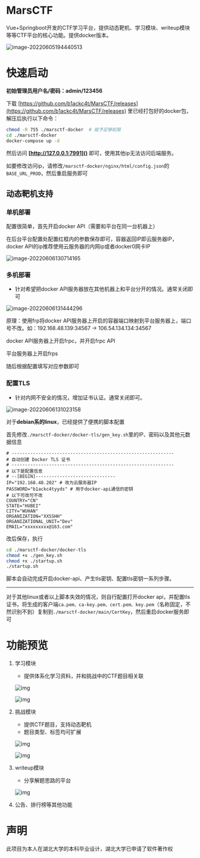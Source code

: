 # MarsCTF

Vue+Springboot开发的CTF学习平台，提供动态靶机、学习模块、writeup模块等等CTF平台的核心功能。提供docker版本。

![image-20220605194440513](.assert/image-20220605194440513.png)



# 快速启动

**初始管理员用户名/密码：admin/123456**

下载 [https://github.com/b1ackc4t/MarsCTF/releases](https://github.com/b1ackc4t/MarsCTF/releases) 里已经打包好的docker包，解压后执行以下命令：

``````bash
chmod -R 755 ./marsctf-docker  # 赋予足够权限
cd ./marsctf-docker
docker-compose up -d
``````

然后访问 **[http://127.0.0.1:7991]()** 即可，使用其他ip无法访问后端服务。

如要修改访问ip，请修改```/marsctf-docker/nginx/html/config.json```的```BASE_URL_PROD```，然后重启服务即可

## 动态靶机支持

### 单机部署

配置很简单，首先开启docker API（需要和平台在同一台机器上）

在后台平台配置处配置红框内的参数保存即可，容器返回IP即云服务器IP，docker API的ip推荐使用云服务器的内网ip或者docker0网卡IP

![image-20220606130714165](.assert/image-20220606130714165.png)

### 多机部署

* 针对希望把docker API服务器放在其他机器上和平台分开的情况。通常关闭即可

![image-20220606131444296](.assert/image-20220606131444296.png)

原理：使用frp将docker API服务器上开启的容器端口映射到平台服务器上，端口号不改。如：192.168.48.139:34567 -> 106.54.134.134:34567

docker API服务器上开启frpc，并开启frpc API

平台服务器上开启frps

随后根据配置填写对应参数即可

### 配置TLS

* 针对内网不安全的情况，增加证书认证。通常关闭即可。

![image-20220606131023158](.assert/image-20220606131023158.png)

对于**debian系的linux**，已经提供了便携的脚本配置

首先修改```./marsctf-docker/docker-tls/gen_key.sh```里的IP、密码以及其他元数据信息

```
# -------------------------------------------------------------
# 自动创建 Docker TLS 证书
# -------------------------------------------------------------
# 以下是配置信息
# --[BEGIN]------------------------------
IP="192.168.48.202"	# 改为云服务器IP
PASSWORD="b1ackc4tyyds"	# 用于docker-api通信的密钥
# 以下可改可不改
COUNTRY="CN"
STATE="HUBEI"
CITY="WUHAN"
ORGANIZATION="XXSSHH"
ORGANIZATIONAL_UNIT="Dev"
EMAIL="xxxxxxxxx@163.com"
```

改后保存，执行

```bash
cd ./marsctf-docker/docker-tls
chmod +x ./gen_key.sh
chmod +x ./startup.sh
./startup.sh
```

脚本会自动完成开启docker-api、产生tls密钥、配置tls密钥一系列步骤。

---

对于其他linux或者以上脚本失效的情况，则自行配置打开docker api，并配置tls证书，将生成的客户端```ca.pem、ca-key.pem、cert.pem、key.pem```（名称固定，不然识别不到）复制到```./marsctf-docker/main/CertKey```，然后重启docker服务即可

# 功能预览

1. 学习模块
   * 提供体系化学习资料，并和挑战中的CTF题目相关联
   
   ![img](.assert/wps1.jpg)
   
   ![img](.assert/wps2.jpg)
   
2. 挑战模块
   * 提供CTF题目，支持动态靶机
   * 题目类型、标签均可扩展
   
   ![img](.assert/wps3.jpg)
   
   ![img](.assert/wps5.jpg)
   
3. writeup模块
   * 分享解题思路的平台
   
   ![img](.assert/wps6.jpg)
   
4. 公告、排行榜等其他功能



# 声明

此项目为本人在湖北大学的本科毕业设计，湖北大学已申请了软件著作权

